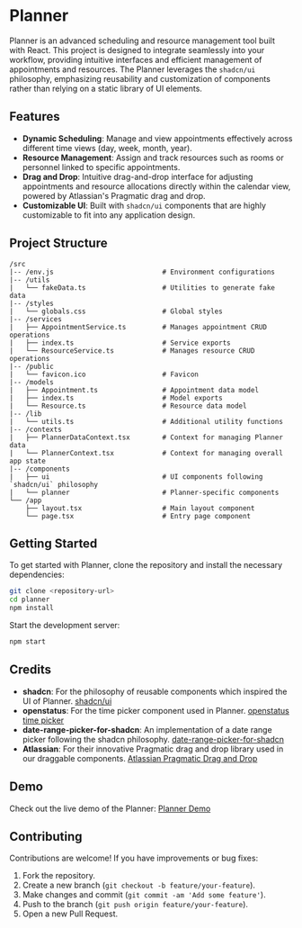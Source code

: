 # Planner

Planner is an advanced scheduling and resource management tool built with React. This project is designed to integrate seamlessly into your workflow, providing intuitive interfaces and efficient management of appointments and resources. The Planner leverages the `shadcn/ui` philosophy, emphasizing reusability and customization of components rather than relying on a static library of UI elements.

## Features

- **Dynamic Scheduling**: Manage and view appointments effectively across different time views (day, week, month, year).
- **Resource Management**: Assign and track resources such as rooms or personnel linked to specific appointments.
- **Drag and Drop**: Intuitive drag-and-drop interface for adjusting appointments and resource allocations directly within the calendar view, powered by Atlassian's Pragmatic drag and drop.
- **Customizable UI**: Built with `shadcn/ui` components that are highly customizable to fit into any application design.

## Project Structure

```
/src
|-- /env.js                           # Environment configurations
|-- /utils
|   └── fakeData.ts                   # Utilities to generate fake data
|-- /styles
|   └── globals.css                   # Global styles
|-- /services
|   ├── AppointmentService.ts         # Manages appointment CRUD operations
|   ├── index.ts                      # Service exports
|   └── ResourceService.ts            # Manages resource CRUD operations
|-- /public
|   └── favicon.ico                   # Favicon
|-- /models
|   ├── Appointment.ts                # Appointment data model
|   ├── index.ts                      # Model exports
|   └── Resource.ts                   # Resource data model
|-- /lib
|   └── utils.ts                      # Additional utility functions
|-- /contexts
|   ├── PlannerDataContext.tsx        # Context for managing Planner data
|   └── PlannerContext.tsx            # Context for managing overall app state
|-- /components
|   ├── ui                            # UI components following `shadcn/ui` philosophy
|   └── planner                       # Planner-specific components
└── /app
    ├── layout.tsx                    # Main layout component
    └── page.tsx                      # Entry page component
```

## Getting Started

To get started with Planner, clone the repository and install the necessary dependencies:

```bash
git clone <repository-url>
cd planner
npm install
```

Start the development server:

```bash
npm start
```

## Credits

- **shadcn**: For the philosophy of reusable components which inspired the UI of Planner. [shadcn/ui](https://github.com/shadcn/ui)
- **openstatus**: For the time picker component used in Planner. [openstatus time picker](https://time.openstatus.dev/#time-picker-demo.tsx)
- **date-range-picker-for-shadcn**: An implementation of a date range picker following the shadcn philosophy. [date-range-picker-for-shadcn](https://github.com/johnpolacek/date-range-picker-for-shadcn/tree/main)
- **Atlassian**: For their innovative Pragmatic drag and drop library used in our draggable components. [Atlassian Pragmatic Drag and Drop](https://atlassian.github.io/pragmatic-drag-and-drop/)

## Demo

Check out the live demo of the Planner: [Planner Demo](https://planner-tau-two.vercel.app/)

## Contributing

Contributions are welcome! If you have improvements or bug fixes:

1. Fork the repository.
2. Create a new branch (`git checkout -b feature/your-feature`).
3. Make changes and commit (`git commit -am 'Add some feature'`).
4. Push to the branch (`git push origin feature/your-feature`).
5. Open a new Pull Request.